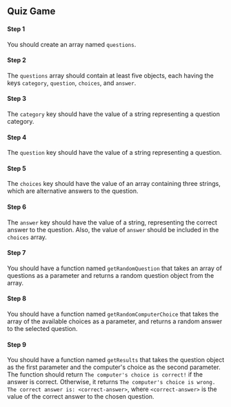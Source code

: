 ## Quiz Game

#### Step 1

You should create an array named `questions`.

#### Step 2

The `questions` array should contain at least five objects, each having the keys `category`, `question`, `choices`, and `answer`.

#### Step 3

The `category` key should have the value of a string representing a question category.

#### Step 4

The `question` key should have the value of a string representing a question.

#### Step 5

The `choices` key should have the value of an array containing three strings, which are alternative answers to the question.

#### Step 6

The `answer` key should have the value of a string, representing the correct answer to the question. Also, the value of `answer` should be included in the `choices` array.

#### Step 7

You should have a function named `getRandomQuestion` that takes an array of questions as a parameter and returns a random question object from the array.

#### Step 8

You should have a function named `getRandomComputerChoice` that takes the array of the available choices as a parameter, and returns a random answer to the selected question.

#### Step 9

You should have a function named `getResults` that takes the question object as the first parameter and the computer's choice as the second parameter. The function should return `The computer's choice is correct!` if the answer is correct. Otherwise, it returns `The computer's choice is wrong. The correct answer is: <correct-answer>`, where `<correct-answer>` is the value of the correct answer to the chosen question.
